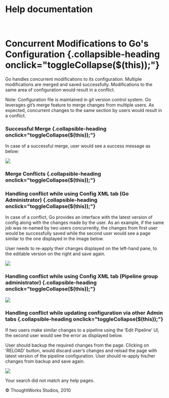 Help documentation
==================

 

Concurrent Modifications to Go's Configuration {.collapsible-heading onclick="toggleCollapse($(this));"}
==============================================

Go handles concurrent modifications to its configuration. Multiple
modifications are merged and saved successfully. Modifications to the
same area of configuration would result in a conflict.

Note: Configuration file is maintained in git version control system. Go
leverages git’s merge feature to merge changes from multiple users. As
expected, concurrent changes to the same section by users would result
in a conflict.

### Successful Merge {.collapsible-heading onclick="toggleCollapse($(this));"}

In case of a successful merge, user would see a success message as
below:

![](resources/images/cruise/admin/successful_config_merge.png)

### Merge Conflicts {.collapsible-heading onclick="toggleCollapse($(this));"}

### Handling conflict while using Config XML tab (Go Administrator) {.collapsible-heading onclick="toggleCollapse($(this));"}

In case of a conflict, Go provides an interface with the latest version
of config along with the changes made by the user. As an example, if the
same job was re-named by two users concurrently, the changes from first
user would be successfully saved while the second user would see a page
similar to the one displayed in the image below.

User needs to re-apply their changes displayed on the left-hand pane, to
the editable version on the right and save again.

![](resources/images/cruise/admin/config_xml_merge_conflict.png)

### Handling conflict while using Config XML tab (Pipeline group administrator) {.collapsible-heading onclick="toggleCollapse($(this));"}

![](resources/images/cruise/admin/group_admin_merge_conflict.png)

### Handling conflict while updating configuration via other Admin tabs {.collapsible-heading onclick="toggleCollapse($(this));"}

If two users make similar changes to a pipeline using the ‘Edit
Pipeline’ UI, the second user would see the error as displayed below.

User should backup the required changes from the page. Clicking on
‘RELOAD’ button, would discard user’s changes and reload the page with
latest version of the pipeline configuration. User should re-apply
his/her changes from backup and save again.

![](resources/images/cruise/admin/clicky_admin_merge_conflict.png)

Your search did not match any help pages.



© ThoughtWorks Studios, 2010

